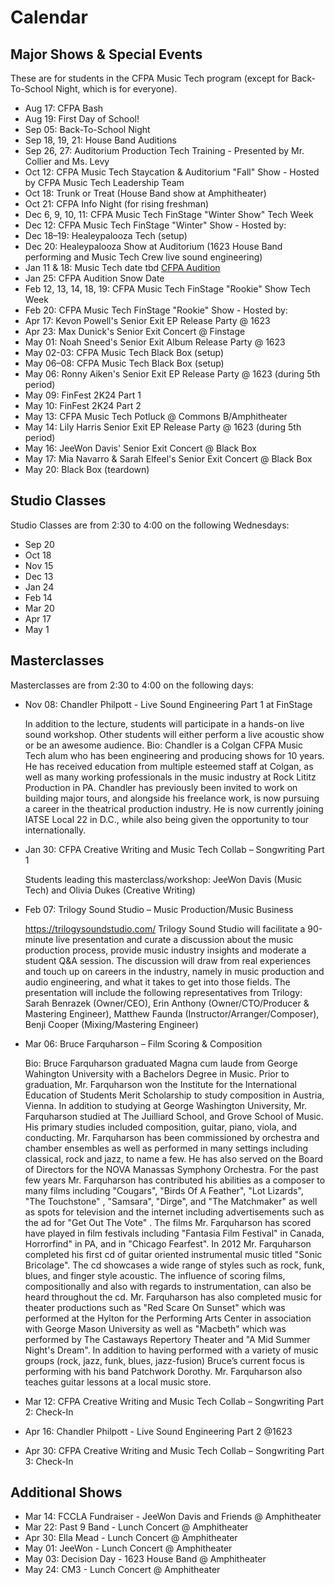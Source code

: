 # Calendar


## Major Shows & Special Events

These are for students in the CFPA Music Tech program (except for Back-To-School Night, which is for everyone).

- Aug 17: CFPA Bash
- Aug 19: First Day of School!
- Sep 05: Back-To-School Night
- Sep 18, 19, 21: House Band Auditions
- Sep 26, 27: Auditorium Production Tech Training - Presented by Mr. Collier and Ms. Levy
- Oct 12: CFPA Music Tech Staycation & Auditorium "Fall" Show - Hosted by CFPA Music Tech Leadership Team
- Oct 18: Trunk or Treat (House Band show at Amphitheater)
- Oct 21: CFPA Info Night (for rising freshman)
- Dec 6, 9, 10, 11: CFPA Music Tech FinStage "Winter Show" Tech Week
- Dec 12: CFPA Music Tech FinStage "Winter" Show - Hosted by:
- Dec 18–19: Healeypalooza Tech (setup)
- Dec 20: Healeypalooza Show at Auditorium (1623 House Band performing and Music Tech Crew live sound engineering)
- Jan 11 & 18: Music Tech date tbd [CFPA Audition](https://colganhs.pwcs.edu/cfpa/auditions/) 
- Jan 25: CFPA Audition Snow Date
- Feb 12, 13, 14, 18, 19: CFPA Music Tech FinStage "Rookie" Show Tech Week
- Feb 20: CFPA Music Tech FinStage "Rookie" Show - Hosted by:
- Apr 17: Kevon Powell's Senior Exit EP Release Party @ 1623
- Apr 23: Max Dunick's Senior Exit Concert @ Finstage
- May 01: Noah Sneed's Senior Exit Album Release Party @ 1623
- May 02-03: CFPA Music Tech Black Box (setup)
- May 06–08: CFPA Music Tech Black Box (setup)
- May 06: Ronny Aiken's Senior Exit EP Release Party @ 1623 (during 5th period)
- May 09: FinFest 2K24 Part 1
- May 10: FinFest 2K24 Part 2
- May 13: CFPA Music Tech Potluck @ Commons B/Amphitheater
- May 14: Lily Harris Senior Exit EP Release Party @ 1623 (during 5th period)
- May 16: JeeWon Davis' Senior Exit Concert @ Black Box
- May 17: Mia Navarro & Sarah Elfeel's Senior Exit Concert @ Black Box
- May 20: Black Box (teardown)

## Studio Classes

Studio Classes are from 2:30 to 4:00 on the following Wednesdays:

- Sep 20
- Oct 18
- Nov 15
- Dec 13
- Jan 24
- Feb 14
- Mar 20
- Apr 17
- May 1

## Masterclasses

Masterclasses are from 2:30 to 4:00 on the following days:

- Nov 08: Chandler Philpott - Live Sound Engineering Part 1 at FinStage

  In addition to the lecture, students will participate in a hands-on live sound workshop. Other students will either perform a live 
  acoustic show or be an awesome audience.
  Bio: Chandler is a Colgan CFPA Music Tech alum who has been engineering and producing shows for 10 years. He has received education from    multiple esteemed staff at Colgan, as well as many working professionals in the music industry at Rock Lititz Production in PA. 
  Chandler has previously been invited to work on building major tours, and alongside his freelance work, is now pursuing a career in the     theatrical production industry. He is now currently joining IATSE Local 22 in D.C., while also being given the opportunity to tour          internationally.
  
- Jan 30: CFPA Creative Writing and Music Tech Collab – Songwriting Part 1

  Students leading this masterclass/workshop: JeeWon Davis (Music Tech) and Olivia Dukes (Creative Writing)
  
- Feb 07: Trilogy Sound Studio – Music Production/Music Business

  https://trilogysoundstudio.com/
  Trilogy Sound Studio will facilitate a 90-minute live presentation and
  curate a discussion about the music production process, provide
  music industry insights and moderate a student Q&A session. The
  discussion will draw from real experiences and touch up on careers
  in the industry, namely in music production and audio engineering,
  and what it takes to get into those fields.
  The presentation will include the following representatives from
  Trilogy: Sarah Benrazek (Owner/CEO), Erin Anthony (Owner/CTO/Producer & Mastering Engineer), Matthew Faunda            (Instructor/Arranger/Composer), Benji Cooper (Mixing/Mastering Engineer)
  
- Mar 06: Bruce Farquharson – Film Scoring & Composition

  Bio: Bruce Farquharson graduated Magna cum laude from George Wahington University with a Bachelors Degree in Music. Prior to graduation, Mr. Farquharson won the Institute for the International Education of Students Merit Scholarship to study composition in Austria, Vienna. In addition to studying at George Washington University, Mr. Farquharson studied at The Juilliard School, and Grove School of Music. His primary studies included composition, guitar, piano, viola, and conducting. Mr. Farquharson has been commissioned by orchestra and chamber ensembles as well as performed in many settings including classical, rock and jazz, to name a few. He has also served on the Board of Directors for the NOVA Manassas Symphony Orchestra.  For the past few years Mr. Farquharson has contributed his abilities as a composer to many films including "Cougars", "Birds Of A Feather", "Lot Lizards", "The Touchstone" , "Samsara", "Dirge",  and "The Matchmaker" as well as spots for television and the internet including advertisements such as the ad for "Get Out The Vote" . The films Mr. Farquharson has scored have played in film festivals including "Fantasia Film Festival" in Canada, Horrorfind" in PA, and in "Chicago Fearfest". In 2012 Mr. Farquharson completed his first cd of guitar oriented instrumental music titled "Sonic Bricolage". The cd showcases a wide range of styles such as rock, funk, blues, and finger style acoustic. The influence of scoring films, compositionally and also with regards to instrumentation, can also be heard throughout the cd.  Mr. Farquharson has also completed music for theater productions such as "Red Scare On Sunset" which was performed at the Hylton for the Performing Arts Center in association with George Mason University as well as "Macbeth" which was performed by The Castaways Repertory Theater and "A Mid Summer Night's Dream". In addition to having performed with a variety of music groups (rock, jazz, funk, blues, jazz-fusion) Bruce’s current focus is performing with his band Patchwork Dorothy. Mr. Farquharson also teaches guitar lessons at a local music store.

- Mar 12: CFPA Creative Writing and Music Tech Collab – Songwriting Part 2: Check-In

- Apr 16: Chandler Philpott - Live Sound Engineering Part 2 @1623
  
- Apr 30: CFPA Creative Writing and Music Tech Collab – Songwriting Part 3: Check-In

## Additional Shows

- Mar 14: FCCLA Fundraiser - JeeWon Davis and Friends @ Amphitheater
- Mar 22: Past 9 Band - Lunch Concert @ Amphitheater
- Apr 30: Ella Mead - Lunch Concert @ Amphitheater
- May 01: JeeWon - Lunch Concert @ Amphitheater
- May 03: Decision Day - 1623 House Band @ Amphitheater
- May 24: CM3 - Lunch Concert @ Amphitheater 
